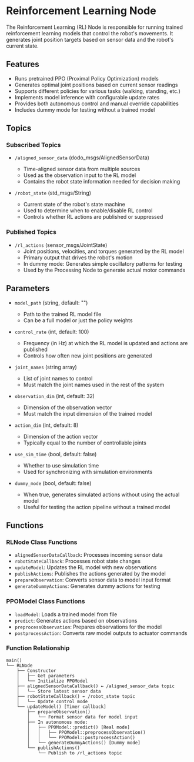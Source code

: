 # Reinforcement Learning Node

The Reinforcement Learning (RL) Node is responsible for running trained reinforcement learning models that control the robot's movements. It generates joint position targets based on sensor data and the robot's current state.

## Features

- Runs pretrained PPO (Proximal Policy Optimization) models
- Generates optimal joint positions based on current sensor readings
- Supports different policies for various tasks (walking, standing, etc.)
- Implements model inference with configurable update rates
- Provides both autonomous control and manual override capabilities
- Includes dummy mode for testing without a trained model

## Topics

### Subscribed Topics

- `/aligned_sensor_data` (dodo_msgs/AlignedSensorData)
  - Time-aligned sensor data from multiple sources
  - Used as the observation input to the RL model
  - Contains the robot state information needed for decision making

- `/robot_state` (std_msgs/String)
  - Current state of the robot's state machine
  - Used to determine when to enable/disable RL control
  - Controls whether RL actions are published or suppressed

### Published Topics

- `/rl_actions` (sensor_msgs/JointState)
  - Joint positions, velocities, and torques generated by the RL model
  - Primary output that drives the robot's motion
  - In dummy mode: Generates simple oscillatory patterns for testing
  - Used by the Processing Node to generate actual motor commands

## Parameters

- `model_path` (string, default: "")
  - Path to the trained RL model file
  - Can be a full model or just the policy weights

- `control_rate` (int, default: 100)
  - Frequency (in Hz) at which the RL model is updated and actions are published
  - Controls how often new joint positions are generated

- `joint_names` (string array)
  - List of joint names to control
  - Must match the joint names used in the rest of the system

- `observation_dim` (int, default: 32)
  - Dimension of the observation vector
  - Must match the input dimension of the trained model

- `action_dim` (int, default: 8)
  - Dimension of the action vector
  - Typically equal to the number of controllable joints

- `use_sim_time` (bool, default: false)
  - Whether to use simulation time
  - Used for synchronizing with simulation environments

- `dummy_mode` (bool, default: false)
  - When true, generates simulated actions without using the actual model
  - Useful for testing the action pipeline without a trained model

## Functions

### RLNode Class Functions

- `alignedSensorDataCallback`: Processes incoming sensor data
- `robotStateCallback`: Processes robot state changes
- `updateModel`: Updates the RL model with new observations
- `publishActions`: Publishes the actions generated by the model
- `prepareObservation`: Converts sensor data to model input format
- `generateDummyActions`: Generates dummy actions for testing

### PPOModel Class Functions

- `loadModel`: Loads a trained model from file
- `predict`: Generates actions based on observations
- `preprocessObservation`: Prepares observations for the model
- `postprocessAction`: Converts raw model outputs to actuator commands

### Function Relationship

```
main()
└── RLNode
    ├── Constructor
    │   ├── Get parameters
    │   └── Initialize PPOModel
    ├── alignedSensorDataCallback() ← /aligned_sensor_data topic
    │   └── Store latest sensor data
    ├── robotStateCallback() ← /robot_state topic
    │   └── Update control mode
    └── updateModel() [Timer callback]
        ├── prepareObservation()
        │   └── Format sensor data for model input
        ├── In autonomous mode:
        │   ├── PPOModel::predict() [Real mode]
        │   │   ├── PPOModel::preprocessObservation()
        │   │   └── PPOModel::postprocessAction()
        │   └── generateDummyActions() [Dummy mode]
        └── publishActions()
            └── Publish to /rl_actions topic
```